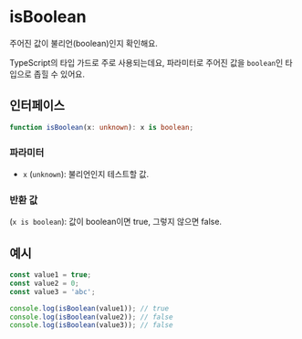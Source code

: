 # isBoolean

주어진 값이 불리언(boolean)인지 확인해요.

TypeScript의 타입 가드로 주로 사용되는데요, 파라미터로 주어진 값을 `boolean`인 타입으로 좁힐 수 있어요.

## 인터페이스

```typescript
function isBoolean(x: unknown): x is boolean;
```

### 파라미터

- `x` (`unknown`): 불리언인지 테스트할 값.

### 반환 값

(`x is boolean`): 값이 boolean이면 true, 그렇지 않으면 false.

## 예시

```typescript
const value1 = true;
const value2 = 0;
const value3 = 'abc';

console.log(isBoolean(value1)); // true
console.log(isBoolean(value2)); // false
console.log(isBoolean(value3)); // false
```
